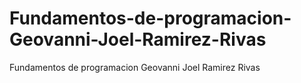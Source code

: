 # Fundamentos-de-programacion-Geovanni-Joel-Ramirez-Rivas
Fundamentos de programacion Geovanni Joel Ramirez Rivas
